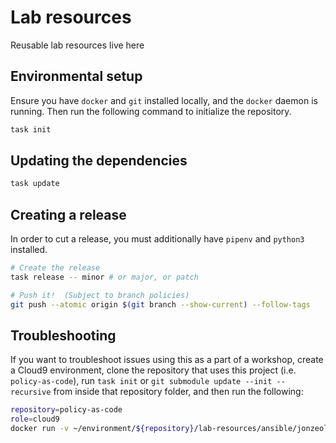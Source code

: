 # Lab resources

Reusable lab resources live here

## Environmental setup

Ensure you have `docker` and `git` installed locally, and the `docker` daemon is running. Then run the following command to initialize the repository.

```bash
task init
```

## Updating the dependencies

```bash
task update
```

## Creating a release

In order to cut a release, you must additionally have `pipenv` and `python3` installed.

```bash
# Create the release
task release -- minor # or major, or patch

# Push it!  (Subject to branch policies)
git push --atomic origin $(git branch --show-current) --follow-tags
```

## Troubleshooting

If you want to troubleshoot issues using this as a part of a workshop, create a Cloud9 environment, clone the repository that uses this project (i.e.
`policy-as-code`), run `task init` or `git submodule update --init --recursive` from inside that repository folder, and then run the following:

```bash
repository=policy-as-code
role=cloud9
docker run -v ~/environment/${repository}/lab-resources/ansible/jonzeolla/labs/roles/${role}/tasks/main.yml:/root/.ansible/collections/ansible_collections/jonzeolla/labs/roles/${role}/tasks/main.yml --network host -v /:/host jonzeolla/labs:${repository}
```

